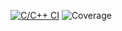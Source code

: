 [![C/C++ CI](https://github.com/PolkovnikovaDarya/studentsDataBase/actions/workflows/ci.yml/badge.svg)](https://github.com/PolkovnikovaDarya/studentsDataBase/actions/workflows/ci.yml)
![Coverage](https://img.shields.io/endpoint?url=https://gist.githubusercontent.com/PolkovnikovaDarya/c08a02141052b07d842cd0864755793f/raw/coverage.json)
